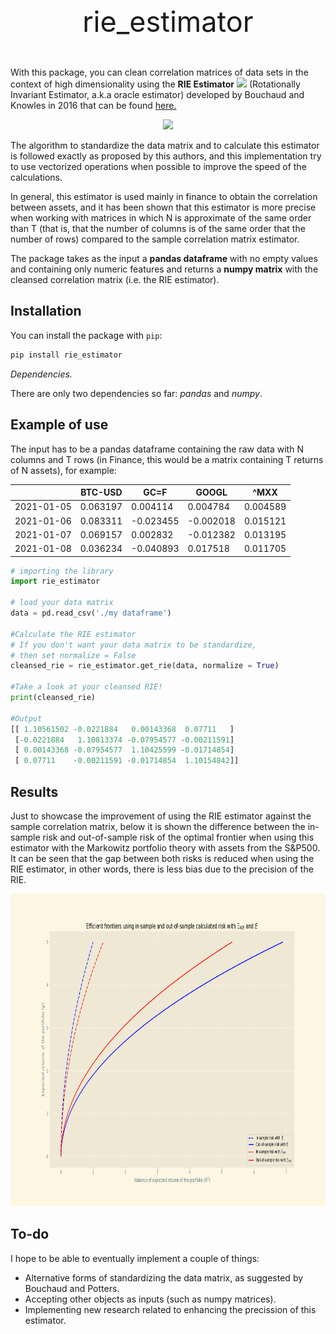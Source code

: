 <p align="center" style="font-size:45px">
rie_estimator</p>

With this package, you can clean correlation matrices of data sets in the context of high dimensionality using the **RIE Estimator** <img src="https://render.githubusercontent.com/render/math?math=\color{red}\Xi_{RIE}"> (Rotationally Invariant Estimator, a.k.a oracle estimator) developed by Bouchaud and Knowles in 2016 that can be found [here.](https://www.researchgate.net/publication/323255675_An_Optimal_Rotational_Invariant_Estimator_for_General_Covariance_Matrices_the_outliers)

<p align = "center">
<img  src="https://render.githubusercontent.com/render/math?math=\color{red}\Xi_{RIE}">
</p>

The algorithm to standardize the data matrix and to calculate this estimator is followed exactly as proposed by this authors, and this implementation try to use vectorized operations when possible to improve the speed of the calculations.

In general, this estimator is used mainly in finance to obtain the correlation between assets, and it has been shown that this estimator is more precise when working with matrices in which N is approximate of the same order than T (that is, that the number of columns is of the same order that the number of rows) compared to the sample correlation matrix estimator.

The package takes as the input a **pandas dataframe** with no empty values and containing only numeric features and returns a **numpy matrix** with the cleansed correlation matrix (i.e. the RIE estimator).


## Installation

You can install the package with `pip`:

```sh
pip install rie_estimator
```

*Dependencies.*

There are only two dependencies so far: *pandas* and *numpy*.


## Example of use

The input has to be a pandas dataframe containing the raw data with N columns and T rows (in Finance, this would be a matrix containing T returns of N assets), for example:


|  |BTC-USD |GC=F |GOOGL | ^MXX|
| ---| ---| ---| ---| ---|
|2021-01-05| 0.063197  |0.004114 | 0.004784  |0.004589|
|2021-01-06 | 0.083311 |-0.023455 |-0.002018 | 0.015121|
|2021-01-07 | 0.069157 | 0.002832 |-0.012382 | 0.013195|
|2021-01-08 | 0.036234 |-0.040893 | 0.017518 | 0.011705|



```python
# importing the library
import rie_estimator

# load your data matrix
data = pd.read_csv('./my dataframe')

#Calculate the RIE estimator
# If you don't want your data matrix to be standardize,
# then set normalize = False
cleansed_rie = rie_estimator.get_rie(data, normalize = True)

#Take a look at your cleansed RIE!
print(cleansed_rie)

#Output
[[ 1.10561502 -0.0221884   0.00143368  0.07711   ]
 [-0.0221884   1.10813374 -0.07954577 -0.00211591]
 [ 0.00143368 -0.07954577  1.10425599 -0.01714854]
 [ 0.07711    -0.00211591 -0.01714854  1.10154842]]


```

## Results

Just to showcase the improvement of using the RIE estimator against the sample correlation matrix, below it is shown the difference between the in-sample risk and out-of-sample risk of the optimal frontier when using this estimator with the Markowitz portfolio theory with assets from the S&P500. It can be seen that the gap between both risks is reduced when using the RIE estimator, in other words, there is less bias due to the precision of the RIE.

<p align="center" width="100%">
  <img src="_static/RIEvsE_ing.png" height="500">
</p>


## To-do

I hope to be able to eventually implement a couple of things:
- Alternative forms of standardizing the data matrix, as suggested by Bouchaud and Potters.
- Accepting other objects as inputs (such as numpy matrices).
- Implementing new research related to enhancing the precission of this estimator.
